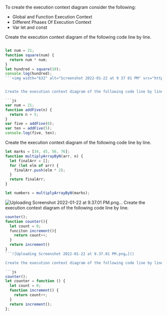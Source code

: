 To create the execution context diagram consider the following:

- Global and Function Execution Context
- Different Phases Of Execution Context
- Var let and const

Create the execution context diagram of the following code line by line.

```js

let num = 21;
function square(num) {
  return num * num;
}
let hundred = square(10);
console.log(hundred);
```<img width="632" alt="Screenshot 2022-01-22 at 9 37 01 PM" src="https://user-images.githubusercontent.com/86765712/150646363-07b10f31-4db3-47ad-b0fd-03f5face6f85.png">


Create the execution context diagram of the following code line by line.

```js
var num = 21;
function addFive(n) {
  return n + 5;
}
var five = addFive(0);
var ten = addFive(5);
console.log(five, ten);
```

Create the execution context diagram of the following code line by line.

```js
let marks = [34, 45, 56, 76];
function multiplyArrayByN(arr, n) {
  let finalArr = [];
  for (let elm of arr) {
    finalArr.push(elm * 2);
  }
  return finalArr;
}

let numbers = multiplyArrayByN(marks);
```
![Uploading Screenshot 2022-01-22 at 9.37.01 PM.png…]()
Create the execution context diagram of the following code line by line.

```js
counter();
function counter(){
  let count = 0;
  funciton increment(){
    return count++;
  }
  return increment()
}
```![Uploading Screenshot 2022-01-22 at 9.37.01 PM.png…]()

Create the execution context diagram of the following code line by line.

```js
counter();
let counter = function () {
  let count = 0;
  function increment() {
    return count++;
  }
  return increment();
};
```
